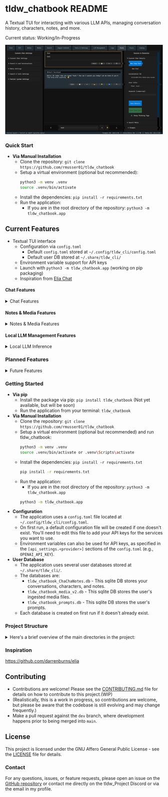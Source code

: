 # tldw_chatbook README

A Textual TUI for interacting with various LLM APIs, managing conversation history, characters, notes, and more.

Current status: Working/In-Progress

![Screenshot](https://github.com/rmusser01/tldw_chatbook/blob/main/static/PoC-Frontpage.PNG?raw=true)
### Quick Start
- **Via Manual Installation**
  - Clone the repository: `git clone https://github.com/rmusser01/tldw_chatbook`
  - Setup a virtual environment (optional but recommended): 
    ```bash
    python3 -m venv .venv
    source .venv/bin/activate
    ```
  - Install the dependencies: `pip install -r requirements.txt`
  - Run the application:
    - If you are in the root directory of the repository: `python3 -m tldw_chatbook.app`

## Current Features
- Textual TUI interface
  - Configuration via `config.toml`
    - Default `config.toml` stored at `~/.config/tldw_cli/config.toml`
    - Default user DB stored at `~/.share/tldw_cli/`
  - Environment variable support for API keys
  - Launch with `python3 -m tldw_chatbook.app` (working on pip packaging)
  - Inspiration from [Elia Chat](https://github.com/darrenburns/elia)

#### Chat Features
<details>
<summary> Chat Features </summary>

- tldw_chatbook's current feature set relating to chat functionality includes:
  - Connect to multiple LLM providers 
    - (Local: Llama.cpp, Ollama, Kobold.cpp, vLLM, Aphrodite, Custom-OpenAI API endpoint
    - Commercial: OpenAI, Anthropic, Cohere, Deepseek, Google, Groq, Mistral, OpenRouter)
  - Support for 'ranking' conversation replies (Thumbs up/down)
  - Character Card functionality
    - Persona/Character/Chatbot support
    - Ingestion of character cards into the DB
    - Searching + Loading + applying character cards to the current conversation
    - Support for 'character' chat functionality (e.g., ability to chat with a character, like a chatbot)
  - Conversation history management
    - Can search conversations by title, keywords, or contents
    - Can load conversations from the DB for continuation or editing
    - Can edit messages in conversations, or conversations in general (titles/keywords/contents)
- Chat-Specific features, Support for:
  - Streaming responses from LLMs
  - Re-generating responses
  - 'generate a question/answer' functionality
  - 'Ephemeral' conversations are default (conversations are not saved to the Database unless explicitly saved)
  - Stripping thinking blocks from responses
- Full OpenAI API support for chat completions
- Prompt-Related Features:
  - Save prompts to the prompts Database, one at a time or in bulk
  - Edit/Clone/Delete prompts in the prompts Database
  - Searching for Prompts via Title/Keyword, and then load ingested Prompts into the current conversation
- Support for searchingloading/editing/saving Notes from the Notes Database.
</details>

#### Notes & Media Features
<details>
<summary> Notes & Media Features </summary>

- Notes
  - Create, edit, and delete notes
  - Search notes by title, keywords, or contents
  - Load notes into the current conversation
  - Save notes to the Notes Database

- Media (WIP)
  - Full Media DB support
  - Ingest media files into the Media DB
  - Search media files by title, keywords, or contents
  - Load media files into the current conversation
  - Save media files to the Media Database via tldw API or local processing
  - 
</details>

#### Local LLM Management Features
<details>
<summary> Local LLM Inference </summary>

- Local LLM Inference (WIP)
    - Support for local LLM inference via llama.cpp, Ollama, Kobold.cpp, Ooba, vLLM, Aphrodite, and Custom user-defined OpenAI API endpoints
    - Support for managing a local Ollama instance via HTTP API
    - Support for managed local LLM inference via Llama.cpp & Llamafile
    - Support for managed local LLM inference via vLLM (e.g., Mistral, Llama 3, etc.)
    - Support for managed local LLM inference via mlx-lm
    - Support for managed local LLM inference via OnnxRuntime
    - Support for downloading models from Hugging Face and other sources

</details>


### Planned Features
<details>
<summary> Future Features </summary>

- **General**
  - Web Search functionality (e.g., ability to search the web for relevant information based on conversation history or notes or query)
  - Additional LLM provider support (e.g., more local providers, more commercial providers)
  - More robust configuration options (e.g., more environment variable support, more config.toml options)

- **Chat**
  - Conversation Forking + History Management thereof (Already implemented, but needs more testing/UI buildout)
  - Enhanced character chat functionality (e.g., ASCII art for pictures, 'Generate Character' functionality, backgrounds)
  - Improved conversation history management (e.g., exporting conversations, better search functionality)

- **Notes-related**
  - Improved notes and keyword management (Support for syncing notes from a local folder/file - think Obsidian)

- **Media-related**

- **Search Related**
  - Improved search functionality (e.g., more robust search options, better search results)
  - Support for searching across conversations, notes, characters, and media files
  - Support for websearch (code is in place, but needs more testing/UI buildout)
  - Support for RAG (Retrieval-Augmented Generation) functionality (e.g., ability to retrieve relevant information from conversations, notes, characters, media files and prompts)

- **Tools & Settings**
  - Support for DB backup management/restore
  - General settings management (e.g., ability to change application settings, like theme, font size, etc.)
  - Support for user preferences (e.g., ability to set user preferences, like default LLM provider, default character, etc.)
  - Support for user profiles (e.g., ability to create and manage user profiles, tied into preference sets)

- **LLM Management**
  - Cleanup and bugfixes

- **Stats**
  - I imagine this page as a dashboard that shows various statistics about the user's conversations, notes, characters, and media files.
  - Something fun and lighthearted, but also useful for the user to see how they are using the application.
  - This data will not be stored in the DB, but rather generated on-the-fly from the existing data.
  - This data will also not be uploaded to any external service, but rather kept local to the user's machine.
  - This is not meant for serious analytics, but rather for fun and lighthearted use. (As in it stays local.)

- **Evals**
  - Self-explanatory
  - Support for evaluating LLMs based on user-defined criteria.
  - Support for RAG evals.
  - Jailbreaks?

- **Coding**
    - Why not, right?
    - Build out a take on the agentic coder, will be a longer-term goal, but will be a fun addition.

- **Workflows**
  - Workflows - e.g., Ability to create structured workflows, like a task list or a series of steps to follow, with the ability to execute them in order with checkpoints after each step. (Agents?)
  - Agentic functionality (e.g., ability to create agents that can perform tasks based on conversation history or notes, think workflow automation with checkpoints)
    - First goal will be the groundwork/framework for building it out more, and then for coding, something like Aider?
    - Separate from the workflows, which are more like structured task lists or steps to follow. Agentic functionality will be more about creating workflows, but not-fully structured, that adapt based on the 'agents' decisions.

- **Other Features**
  - Support for Server Syncing (e.g., ability to sync conversations, notes, characters, Media DB and prompts across devices)
  - Support for audio playback + Generation (e.g., ability to play audio files, generate audio from text - longer term goal, has to run outside of the TUI)
  - Mindmap functionality (e.g., ability to create mindmaps from conversation history or notes)

</details>


### Getting Started
- **Via pip**
  - Install the package via pip: `pip install tldw_chatbook` (Not yet available, but will be soon)
  - Run the application from your terminal: `tldw_chatbook`
- **Via Manual Installation**
  - Clone the repository: `git clone https://github.com/rmusser01/tldw_chatbook`
  - Setup a virtual environment (optional but recommended) and run tldw_chatbook: 
    ```bash
    python3 -m venv .venv
    source .venv/bin/activate or .venv\Scripts\activate
    ```
  - Install the dependencies: `pip install -r requirements.txt` 
    ```bash
    pip install -r requirements.txt
    ```
  - Run the application:
    - If you are in the root directory of the repository: `python3 -m tldw_chatbook.app`
    ```bash
    python3 -m tldw_chatbook.app
    ```
- **Configuration**
  - The application uses a `config.toml` file located at `~/.config/tldw_cli/config.toml`.
  - On first run, a default configuration file will be created if one doesn't exist. You'll need to edit this file to add your API keys for the services you want to use.
  - Environment variables can also be used for API keys, as specified in the `[api_settings.<provider>]` sections of the `config.toml` (e.g., `OPENAI_API_KEY`).
- **User Database**
  - The application uses several user databases stored at `~/.share/tldw_cli/`.
  - The databases are: 
    - `tldw_chatbook_ChaChaNotes.db` - This sqlite DB stores your conversations, characters, and notes.
    - `tldw_chatbook_media_v2.db` - This sqlite DB stores the user's ingested media files.
    - `tldw_chatbook_prompts.db` - This sqlite DB stores the user's prompts.
  - Each database is created on first run if it doesn't already exist.

### Project Structure
<details>
<summary>Here's a brief overview of the main directories in the project:</summary>

```
└── ./
    └── tldw_chatbook
        ├── assets
        │   └── Static Assets
        ├── Character_Chat
        │   └── Libaries relating to character chat functionality/interactions
        ├── Chat
        │   └── Libraries relating to chat functionality/orchestrations
        ├── Chunking
        │   └── Libaries relating to chunking text for LLMs
        ├── css
        │   └── CSS files for the Textual TUI
        ├── DB
        │   └── Core Database Libraries
        ├── Embeddings
        │   └── Embeddings Generation & ChromaDB Libraries
        ├── Event_Handlers
        │   ├── Chat_Events
        │   │   └── Handle all chat-related events
        │   ├── LLM_Management_Events
        │   │   └── Handle all LLM management-related events
        │   └── Event Handling for all pages is done here
        ├── LLM_Calls
        │   └── Libraries for calling LLM APIs (Local and Commercial)
        ├── Local_Inference
        │   └── Libraries for managing local inference of LLMs (e.g., Llama.cpp, llamafile, vLLM, etc.)
        ├── Metrics
        │   └── Library for instrumentation/tracking (local) metrics
        ├── Notes
        │   └── Libraries for managing notes interactions and storage
        ├── Prompt_Management
        │   └── Libraries for managing prompts interactions and storage + Prompt Engineering
        ├── RAG_Search
        │   └── Libraries for RAG (Retrieval-Augmented Generation) search functionality
        ├── Screens
        │   └── First attempt at Unifying the screens into a single directory
        ├── Third_Party
        │   └── All third-party libraries that are not part of the main application
        ├── tldw_api
        │   └── Code for interacting with the tldw API (e.g., for media ingestion/processing/web search)
        ├── TTS
        │   └── Libraries for Text-to-Speech functionality
        ├── UI
        │   └── Libraries containing all screens and panels for the Textual TUI
        ├── Utils
        │   └── All utility libraries that are standalone
        ├── Web_Scraping
        │   └── Libraries for web scraping functionality (e.g., for web search, RAG, etc.)
        ├── Widgets
        │   └── Reusable TUI components/widgets
        ├── app.py - Main application entry point (its big...)
        ├── config.py - Configuration management library
        ├── Constants.py - Constants used throughout the application (Some default values, Config file template, CSS template)
        └── Logging_Config.py - Logging configuration for the application
```
</details>

### Inspiration
https://github.com/darrenburns/elia

## Contributing
- Contributions are welcome! Please see the [CONTRIBUTING.md](CONTRIBUTING.md) file for details on how to contribute to this project.(WIP)
- (Realistically, this is a work in progress, so contributions are welcome, but please be aware that the codebase is still evolving and may change frequently.)
- Make a pull request against the `dev` branch, where development happens prior to being merged into `main`.

## License

This project is licensed under the GNU Affero General Public License - see the [LICENSE](LICENSE) file for details.

### Contact
For any questions, issues, or feature requests, please open an issue on the [GitHub repository](https://github.com/rmusser01/tldw) or contact me directly on the tldw_Project Discord or via the email in my profile.
